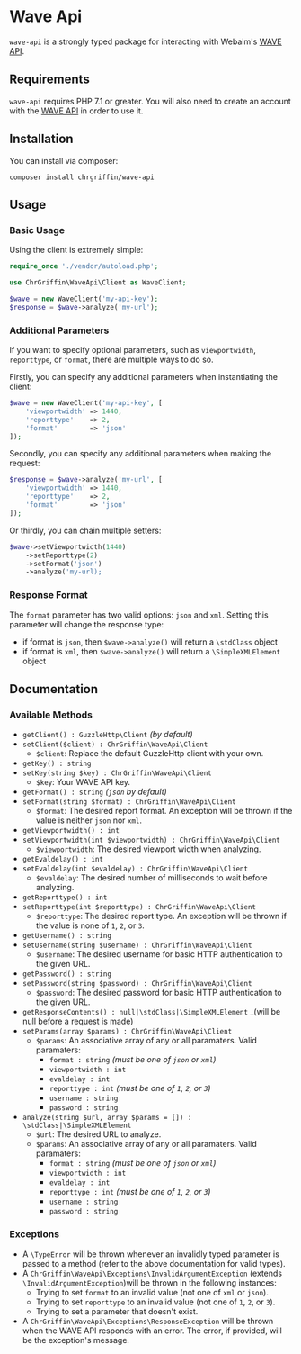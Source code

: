 # Wave Api

`wave-api` is a strongly typed package for interacting with Webaim's [WAVE API](http://wave.webaim.org/api/register).

## Requirements

`wave-api` requires PHP 7.1 or greater. You will also need to create an account with the [WAVE API](http://wave.webaim.org/api/register) in order to use it.

## Installation

You can install via composer:

```
composer install chrgriffin/wave-api
```

## Usage

### Basic Usage

Using the client is extremely simple:

```php
require_once './vendor/autoload.php';

use ChrGriffin\WaveApi\Client as WaveClient;

$wave = new WaveClient('my-api-key');
$response = $wave->analyze('my-url');
```

### Additional Parameters

If you want to specify optional parameters, such as `viewportwidth`, `reporttype`, or `format`, there are multiple ways to do so.

Firstly, you can specify any additional parameters when instantiating the client:

```php
$wave = new WaveClient('my-api-key', [
    'viewportwidth' => 1440,
    'reporttype'    => 2,
    'format'        => 'json'
]);
```

Secondly, you can specify any additional parameters when making the request:

```php
$response = $wave->analyze('my-url', [
    'viewportwidth' => 1440,
    'reporttype'    => 2,
    'format'        => 'json'
]);
```

Or thirdly, you can chain multiple setters:

```php
$wave->setViewportwidth(1440)
    ->setReporttype(2)
    ->setFormat('json')
    ->analyze('my-url);
```

### Response Format

The `format` parameter has two valid options: `json` and `xml`. Setting this parameter will change the response type:
* if format is `json`, then `$wave->analyze()` will return a `\stdClass` object
* if format is `xml`, then `$wave->analyze()` will return a `\SimpleXMLElement` object

## Documentation

### Available Methods

* `getClient() : GuzzleHttp\Client` _(by default)_
* `setClient($client) : ChrGriffin\WaveApi\Client`
  * `$client`: Replace the default GuzzleHttp client with your own.
* `getKey() : string`
* `setKey(string $key) : ChrGriffin\WaveApi\Client`
  * `$key`: Your WAVE API key.
* `getFormat() : string` _(`json` by default)_
* `setFormat(string $format) : ChrGriffin\WaveApi\Client`
  * `$format`: The desired report format. An exception will be thrown if the value is neither `json` nor `xml`.
* `getViewportwidth() : int`
* `setViewportwidth(int $viewportwidth) : ChrGriffin\WaveApi\Client`
  * `$viewportwidth`: The desired viewport width when analyzing.
* `getEvaldelay() : int`
* `setEvaldelay(int $evaldelay) : ChrGriffin\WaveApi\Client`
  * `$evaldelay`: The desired number of milliseconds to wait before analyzing.
* `getReporttype() : int`
* `setReporttype(int $reporttype) : ChrGriffin\WaveApi\Client`
  * `$reporttype`: The desired report type. An exception will be thrown if the value is none of `1`, `2`, or `3`.
* `getUsername() : string`
* `setUsername(string $username) : ChrGriffin\WaveApi\Client`
  * `$username`: The desired username for basic HTTP authentication to the given URL.
* `getPassword() : string`
* `setPassword(string $password) : ChrGriffin\WaveApi\Client`
  * `$password`: The desired password for basic HTTP authentication to the given URL.
* `getResponseContents() : null|\stdClass|\SimpleXMLElement` _(will be null before a request is made)
* `setParams(array $params) : ChrGriffin\WaveApi\Client`
  * `$params`: An associative array of any or all paramaters. Valid paramaters:
    * `format : string` _(must be one of `json` or `xml`)_
    * `viewportwidth : int`
    * `evaldelay : int`
    * `reporttype : int` _(must be one of `1`, `2`, or `3`)_
    * `username : string`
    * `password : string`
* `analyze(string $url, array $params = []) : \stdClass|\SimpleXMLElement`
  * `$url`: The desired URL to analyze.
  * `$params`: An associative array of any or all paramaters. Valid paramaters:
    * `format : string` _(must be one of `json` or `xml`)_
    * `viewportwidth : int`
    * `evaldelay : int`
    * `reporttype : int` _(must be one of `1`, `2`, or `3`)_
    * `username : string`
    * `password : string`
    
### Exceptions

* A `\TypeError` will be thrown whenever an invalidly typed parameter is passed to a method (refer to the above documentation for valid types).
* A `ChrGriffin\WaveApi\Exceptions\InvalidArgumentException` (extends `\InvalidArgumentException`)will be thrown in the following instances:
  * Trying to set `format` to an invalid value (not one of `xml` or `json`).
  * Trying to set `reporttype` to an invalid value (not one of `1`, `2`, or `3`).
  * Trying to set a parameter that doesn't exist.
* A `ChrGriffin\WaveApi\Exceptions\ResponseException` will be thrown when the WAVE API responds with an error. The error, if provided, will be the exception's message.
